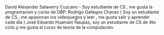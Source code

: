 David Alexander Salaverry Cuzcano - Soy estudiante de CS , me gusta la programacion y curso de DBP.
Rodrigo Gallegos Chavez ( Soy un estudiante de CS , me apasionan los videojuegos y leer , me gusta salir y aprender cada dia )
José Eduardo Huamani Ñaupas, soy un estudiante de CS de 4to ciclo y me gusta el curso de teoria de la computación.

